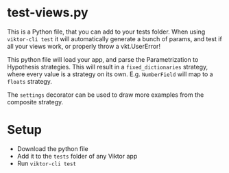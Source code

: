 # test-views.py

This is a Python file, that you can add to your tests folder. When using `viktor-cli test` it will automatically generate a bunch of params, and test if all your views work, or properly throw a vkt.UserError!

This python file will load your app, and parse the Parametrization to Hypothesis strategies. This will result in a `fixed_dictionaries` strategy, where every value is a strategy on its own. E.g. `NumberField` will map to a `floats` strategy.

The `settings` decorator can be used to draw more examples from the composite strategy.

# Setup

- Download the python file
- Add it to the `tests` folder of any Viktor app
- Run `viktor-cli test`